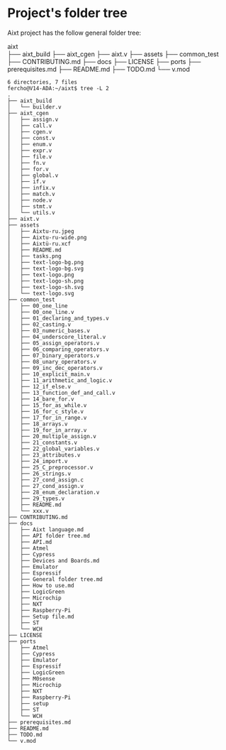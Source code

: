 # Project's folder tree
Aixt project has the follow general folder tree:
    
    
aixt    
    ├── aixt_build
    ├── aixt_cgen
    ├── aixt.v
    ├── assets
    ├── common_test
    ├── CONTRIBUTING.md
    ├── docs
    ├── LICENSE
    ├── ports
    ├── prerequisites.md
    ├── README.md
    ├── TODO.md
    └── v.mod
    
    6 directories, 7 files
    fercho@V14-ADA:~/aixt$ tree -L 2
    .
    ├── aixt_build
    │   └── builder.v
    ├── aixt_cgen
    │   ├── assign.v
    │   ├── call.v
    │   ├── cgen.v
    │   ├── const.v
    │   ├── enum.v
    │   ├── expr.v
    │   ├── file.v
    │   ├── fn.v
    │   ├── for.v
    │   ├── global.v
    │   ├── if.v
    │   ├── infix.v
    │   ├── match.v
    │   ├── node.v
    │   ├── stmt.v
    │   └── utils.v
    ├── aixt.v
    ├── assets
    │   ├── Aixtu-ru.jpeg
    │   ├── Aixtu-ru-wide.png
    │   ├── Aixtü-ru.xcf
    │   ├── README.md
    │   ├── tasks.png
    │   ├── text-logo-bg.png
    │   ├── text-logo-bg.svg
    │   ├── text-logo.png
    │   ├── text-logo-sh.png
    │   ├── text-logo-sh.svg
    │   └── text-logo.svg
    ├── common_test
    │   ├── 00_one_line
    │   ├── 00_one_line.v
    │   ├── 01_declaring_and_types.v
    │   ├── 02_casting.v
    │   ├── 03_numeric_bases.v
    │   ├── 04_underscore_literal.v
    │   ├── 05_assign_operators.v
    │   ├── 06_comparing_operators.v
    │   ├── 07_binary_operators.v
    │   ├── 08_unary_operators.v
    │   ├── 09_inc_dec_operators.v
    │   ├── 10_explicit_main.v
    │   ├── 11_arithmetic_and_logic.v
    │   ├── 12_if_else.v
    │   ├── 13_function_def_and_call.v
    │   ├── 14_bare_for.v
    │   ├── 15_for_as_while.v
    │   ├── 16_for_c_style.v
    │   ├── 17_for_in_range.v
    │   ├── 18_arrays.v
    │   ├── 19_for_in_array.v
    │   ├── 20_multiple_assign.v
    │   ├── 21_constants.v
    │   ├── 22_global_variables.v
    │   ├── 23_attributes.v
    │   ├── 24_import.v
    │   ├── 25_C_preprocessor.v
    │   ├── 26_strings.v
    │   ├── 27_cond_assign.c
    │   ├── 27_cond_assign.v
    │   ├── 28_enum_declaration.v
    │   ├── 29_types.v
    │   ├── README.md
    │   └── xxx.v
    ├── CONTRIBUTING.md
    ├── docs
    │   ├── Aixt language.md
    │   ├── API folder tree.md
    │   ├── API.md
    │   ├── Atmel
    │   ├── Cypress
    │   ├── Devices and Boards.md
    │   ├── Emulator
    │   ├── Espressif
    │   ├── General folder tree.md
    │   ├── How to use.md
    │   ├── LogicGreen
    │   ├── Microchip
    │   ├── NXT
    │   ├── Raspberry-Pi
    │   ├── Setup file.md
    │   ├── ST
    │   └── WCH
    ├── LICENSE
    ├── ports
    │   ├── Atmel
    │   ├── Cypress
    │   ├── Emulator
    │   ├── Espressif
    │   ├── LogicGreen
    │   ├── M0sense
    │   ├── Microchip
    │   ├── NXT
    │   ├── Raspberry-Pi
    │   ├── setup
    │   ├── ST
    │   └── WCH
    ├── prerequisites.md
    ├── README.md
    ├── TODO.md
    └── v.mod